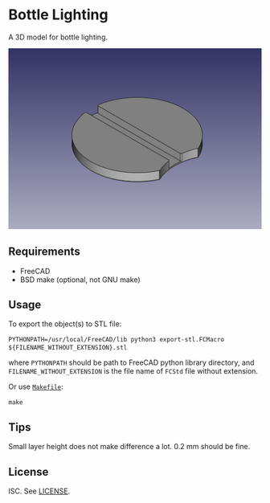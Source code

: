 # Bottle Lighting

A 3D model for bottle lighting.

![The screenshot of the model](assets/base.png)

## Requirements

- FreeCAD
- BSD make (optional, not GNU make)

## Usage

To export the object(s) to STL file:

```console
PYTHONPATH=/usr/local/FreeCAD/lib python3 export-stl.FCMacro ${FILENAME_WITHOUT_EXTENSION}.stl
```

where `PYTHONPATH` should be path to FreeCAD python library directory, and
`FILENAME_WITHOUT_EXTENSION` is the file name of `FCStd` file without
extension.

Or use [`Makefile`](Makefile):

```console
make
```

## Tips

Small layer height does not make difference a lot. 0.2 mm should be fine.

## License

ISC. See [LICENSE](LICENSE).
